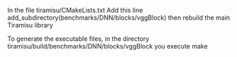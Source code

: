 In the file  tiramisu/CMakeLists.txt
Add this line 
  add_subdirectory(benchmarks/DNN/blocks/vggBlock)
then rebuild the main Tiramisu library

To generate the executable files, in the directory 
  tiramisu/build/benchmarks/DNN/blocks/vggBlock
you execute make
